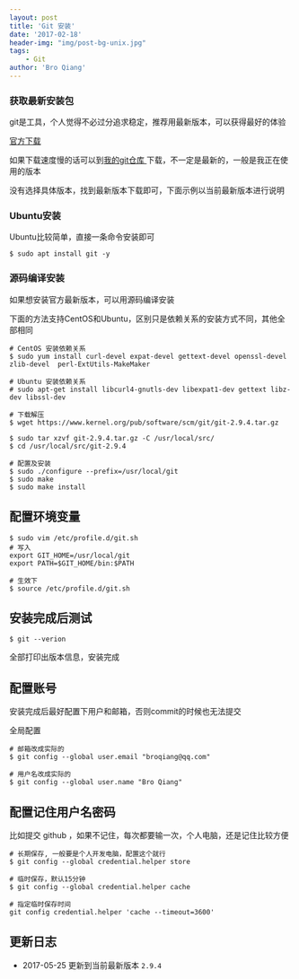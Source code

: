 ```yaml
---
layout: post
title: 'Git 安装'
date: '2017-02-18'
header-img: "img/post-bg-unix.jpg"
tags:
    - Git
author: 'Bro Qiang'
---
```


### 获取最新安装包

git是工具，个人觉得不必过分追求稳定，推荐用最新版本，可以获得最好的体验

[官方下载](https://www.kernel.org/pub/software/scm/git/)

如果下载速度慢的话可以到[我的git仓库 ](https://git.oschina.net/BroQiang/software.git) 下载，不一定是最新的，一般是我正在使用的版本

没有选择具体版本，找到最新版本下载即可，下面示例以当前最新版本进行说明

### Ubuntu安装

Ubuntu比较简单，直接一条命令安装即可

```shell
$ sudo apt install git -y
```

### 源码编译安装

如果想安装官方最新版本，可以用源码编译安装

下面的方法支持CentOS和Ubuntu，区别只是依赖关系的安装方式不同，其他全部相同

```shell
# CentOS 安装依赖关系 
$ sudo yum install curl-devel expat-devel gettext-devel openssl-devel zlib-devel  perl-ExtUtils-MakeMaker

# Ubuntu 安装依赖关系
# sudo apt-get install libcurl4-gnutls-dev libexpat1-dev gettext libz-dev libssl-dev

# 下载解压
$ wget https://www.kernel.org/pub/software/scm/git/git-2.9.4.tar.gz

$ sudo tar xzvf git-2.9.4.tar.gz -C /usr/local/src/
$ cd /usr/local/src/git-2.9.4

# 配置及安装
$ sudo ./configure --prefix=/usr/local/git
$ sudo make
$ sudo make install
```


## 配置环境变量

```shell
$ sudo vim /etc/profile.d/git.sh
# 写入
export GIT_HOME=/usr/local/git
export PATH=$GIT_HOME/bin:$PATH

# 生效下
$ source /etc/profile.d/git.sh
```

## 安装完成后测试

```shell
$ git --verion
```

全部打印出版本信息，安装完成

## 配置账号

安装完成后最好配置下用户和邮箱，否则commit的时候也无法提交

全局配置

```shell
# 邮箱改成实际的
$ git config --global user.email "broqiang@qq.com"

# 用户名改成实际的
$ git config --global user.name "Bro Qiang"

```

## 配置记住用户名密码

比如提交 github ，如果不记住，每次都要输一次，个人电脑，还是记住比较方便

```shell
# 长期保存, 一般要是个人开发电脑，配置这个就行
$ git config --global credential.helper store

# 临时保存，默认15分钟
$ git config --global credential.helper cache

# 指定临时保存时间
git config credential.helper 'cache --timeout=3600'
```



## 更新日志

- 2017-05-25 更新到当前最新版本 `2.9.4`